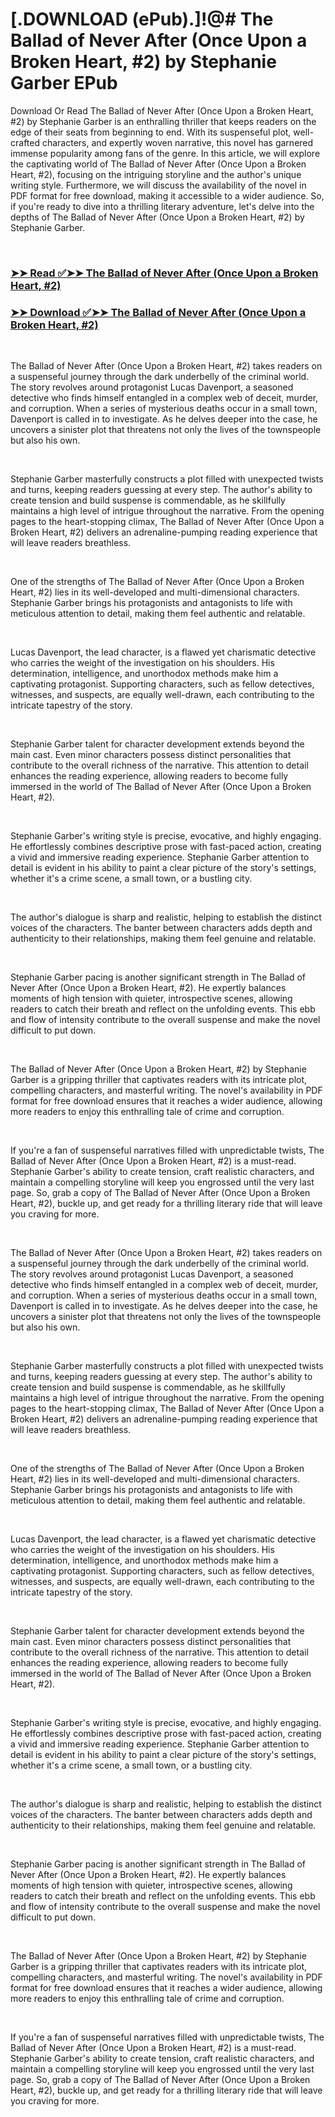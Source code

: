 # [.DOWNLOAD (ePub).]!@# The Ballad of Never After (Once Upon a Broken Heart, #2) by Stephanie Garber EPub

<p>Download Or Read The Ballad of Never After (Once Upon a Broken Heart, #2) by Stephanie Garber is an enthralling thriller that keeps readers on the edge of their seats from beginning to end. With its suspenseful plot, well-crafted characters, and expertly woven narrative, this novel has garnered immense popularity among fans of the genre. In this article, we will explore the captivating world of The Ballad of Never After (Once Upon a Broken Heart, #2), focusing on the intriguing storyline and the author's unique writing style. Furthermore, we will discuss the availability of the novel in PDF format for free download, making it accessible to a wider audience. So, if you're ready to dive into a thrilling literary adventure, let's delve into the depths of The Ballad of Never After (Once Upon a Broken Heart, #2) by Stephanie Garber.</p>
<p>&nbsp;</p>

### [➤➤ Read ✅➤➤ The Ballad of Never After (Once Upon a Broken Heart, #2)](https://thehelpfulbooks.blogspot.com/id/59808071)

### [➤➤ Download ✅➤➤ The Ballad of Never After (Once Upon a Broken Heart, #2)](https://thehelpfulbooks.blogspot.com/id/59808071)

<p>&nbsp;</p>
<p>The Ballad of Never After (Once Upon a Broken Heart, #2) takes readers on a suspenseful journey through the dark underbelly of the criminal world. The story revolves around protagonist Lucas Davenport, a seasoned detective who finds himself entangled in a complex web of deceit, murder, and corruption. When a series of mysterious deaths occur in a small town, Davenport is called in to investigate. As he delves deeper into the case, he uncovers a sinister plot that threatens not only the lives of the townspeople but also his own.</p>
<p>&nbsp;</p>
<p>Stephanie Garber masterfully constructs a plot filled with unexpected twists and turns, keeping readers guessing at every step. The author's ability to create tension and build suspense is commendable, as he skillfully maintains a high level of intrigue throughout the narrative. From the opening pages to the heart-stopping climax, The Ballad of Never After (Once Upon a Broken Heart, #2) delivers an adrenaline-pumping reading experience that will leave readers breathless.</p>
<p>&nbsp;</p>
<p>One of the strengths of The Ballad of Never After (Once Upon a Broken Heart, #2) lies in its well-developed and multi-dimensional characters. Stephanie Garber brings his protagonists and antagonists to life with meticulous attention to detail, making them feel authentic and relatable.</p>
<p>&nbsp;</p>
<p>Lucas Davenport, the lead character, is a flawed yet charismatic detective who carries the weight of the investigation on his shoulders. His determination, intelligence, and unorthodox methods make him a captivating protagonist. Supporting characters, such as fellow detectives, witnesses, and suspects, are equally well-drawn, each contributing to the intricate tapestry of the story.</p>
<p>&nbsp;</p>
<p>Stephanie Garber talent for character development extends beyond the main cast. Even minor characters possess distinct personalities that contribute to the overall richness of the narrative. This attention to detail enhances the reading experience, allowing readers to become fully immersed in the world of The Ballad of Never After (Once Upon a Broken Heart, #2).</p>
<p>&nbsp;</p>
<p>Stephanie Garber's writing style is precise, evocative, and highly engaging. He effortlessly combines descriptive prose with fast-paced action, creating a vivid and immersive reading experience. Stephanie Garber attention to detail is evident in his ability to paint a clear picture of the story's settings, whether it's a crime scene, a small town, or a bustling city.</p>
<p>&nbsp;</p>
<p>The author's dialogue is sharp and realistic, helping to establish the distinct voices of the characters. The banter between characters adds depth and authenticity to their relationships, making them feel genuine and relatable.</p>
<p>&nbsp;</p>
<p>Stephanie Garber pacing is another significant strength in The Ballad of Never After (Once Upon a Broken Heart, #2). He expertly balances moments of high tension with quieter, introspective scenes, allowing readers to catch their breath and reflect on the unfolding events. This ebb and flow of intensity contribute to the overall suspense and make the novel difficult to put down.</p>
<p>&nbsp;</p>
<p>The Ballad of Never After (Once Upon a Broken Heart, #2) by Stephanie Garber is a gripping thriller that captivates readers with its intricate plot, compelling characters, and masterful writing. The novel's availability in PDF format for free download ensures that it reaches a wider audience, allowing more readers to enjoy this enthralling tale of crime and corruption.</p>
<p>&nbsp;</p>
<p>If you're a fan of suspenseful narratives filled with unpredictable twists, The Ballad of Never After (Once Upon a Broken Heart, #2) is a must-read. Stephanie Garber's ability to create tension, craft realistic characters, and maintain a compelling storyline will keep you engrossed until the very last page. So, grab a copy of The Ballad of Never After (Once Upon a Broken Heart, #2), buckle up, and get ready for a thrilling literary ride that will leave you craving for more.</p>
<p>&nbsp;</p>
<p>The Ballad of Never After (Once Upon a Broken Heart, #2) takes readers on a suspenseful journey through the dark underbelly of the criminal world. The story revolves around protagonist Lucas Davenport, a seasoned detective who finds himself entangled in a complex web of deceit, murder, and corruption. When a series of mysterious deaths occur in a small town, Davenport is called in to investigate. As he delves deeper into the case, he uncovers a sinister plot that threatens not only the lives of the townspeople but also his own.</p>
<p>&nbsp;</p>
<p>Stephanie Garber masterfully constructs a plot filled with unexpected twists and turns, keeping readers guessing at every step. The author's ability to create tension and build suspense is commendable, as he skillfully maintains a high level of intrigue throughout the narrative. From the opening pages to the heart-stopping climax, The Ballad of Never After (Once Upon a Broken Heart, #2) delivers an adrenaline-pumping reading experience that will leave readers breathless.</p>
<p>&nbsp;</p>
<p>One of the strengths of The Ballad of Never After (Once Upon a Broken Heart, #2) lies in its well-developed and multi-dimensional characters. Stephanie Garber brings his protagonists and antagonists to life with meticulous attention to detail, making them feel authentic and relatable.</p>
<p>&nbsp;</p>
<p>Lucas Davenport, the lead character, is a flawed yet charismatic detective who carries the weight of the investigation on his shoulders. His determination, intelligence, and unorthodox methods make him a captivating protagonist. Supporting characters, such as fellow detectives, witnesses, and suspects, are equally well-drawn, each contributing to the intricate tapestry of the story.</p>
<p>&nbsp;</p>
<p>Stephanie Garber talent for character development extends beyond the main cast. Even minor characters possess distinct personalities that contribute to the overall richness of the narrative. This attention to detail enhances the reading experience, allowing readers to become fully immersed in the world of The Ballad of Never After (Once Upon a Broken Heart, #2).</p>
<p>&nbsp;</p>
<p>Stephanie Garber's writing style is precise, evocative, and highly engaging. He effortlessly combines descriptive prose with fast-paced action, creating a vivid and immersive reading experience. Stephanie Garber attention to detail is evident in his ability to paint a clear picture of the story's settings, whether it's a crime scene, a small town, or a bustling city.</p>
<p>&nbsp;</p>
<p>The author's dialogue is sharp and realistic, helping to establish the distinct voices of the characters. The banter between characters adds depth and authenticity to their relationships, making them feel genuine and relatable.</p>
<p>&nbsp;</p>
<p>Stephanie Garber pacing is another significant strength in The Ballad of Never After (Once Upon a Broken Heart, #2). He expertly balances moments of high tension with quieter, introspective scenes, allowing readers to catch their breath and reflect on the unfolding events. This ebb and flow of intensity contribute to the overall suspense and make the novel difficult to put down.</p>
<p>&nbsp;</p>
<p>The Ballad of Never After (Once Upon a Broken Heart, #2) by Stephanie Garber is a gripping thriller that captivates readers with its intricate plot, compelling characters, and masterful writing. The novel's availability in PDF format for free download ensures that it reaches a wider audience, allowing more readers to enjoy this enthralling tale of crime and corruption.</p>
<p>&nbsp;</p>
<p>If you're a fan of suspenseful narratives filled with unpredictable twists, The Ballad of Never After (Once Upon a Broken Heart, #2) is a must-read. Stephanie Garber's ability to create tension, craft realistic characters, and maintain a compelling storyline will keep you engrossed until the very last page. So, grab a copy of The Ballad of Never After (Once Upon a Broken Heart, #2), buckle up, and get ready for a thrilling literary ride that will leave you craving for more.</p>
<p>&nbsp;</p>

